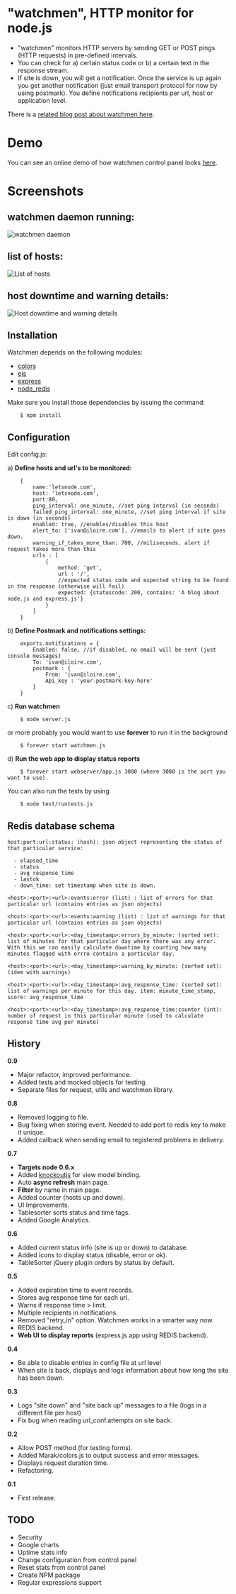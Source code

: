 # "watchmen", HTTP monitor for node.js

  - "watchmen" monitors HTTP servers by sending GET or POST pings (HTTP requests) in pre-defined intervals.
  - You can check for a) certain status code or b) a certain text in the response stream.
  - If site is down, you will get a notification. Once the service is up again you get another notification (just email transport protocol for now by using postmark). You define notifications recipients per url, host or application level.

There is a <a href="http://letsnode.com/example-of-what-node-is-really-good-at" target="_blank">related blog post about watchmen here</a>.

# Demo

You can see an online demo of how watchmen control panel looks <a href="http://letsnode.com:8084" target="_blank">here</a>.

# Screenshots

## watchmen daemon running: 
![watchmen daemon](https://github.com/iloire/WatchMen/raw/master/screenshots/watchmen_daemon01.png)

## list of hosts: 
![List of hosts](https://github.com/iloire/WatchMen/raw/master/screenshots/list_hosts.png)

## host downtime and warning details:
![Host downtime and warning details](https://github.com/iloire/WatchMen/raw/master/screenshots/host_details01.png)

## Installation

Watchmen depends on the following modules:

 - [colors](https://github.com/Marak/colors.js)
 - [ejs](https://github.com/visionmedia/ejs)
 - [express](https://github.com/visionmedia/express)
 - [node_redis](https://github.com/mranney/node_redis)

Make sure you install those dependencies by issuing the command:

		$ npm install

## Configuration
  
  Edit config.js:
  
  a) **Define hosts and url's to be monitored:**

		{
			name:'letsnode.com',
			host: 'letsnode.com',
			port:80, 
			ping_interval: one_minute, //set ping interval (in seconds)
			failed_ping_interval: one_minute, //set ping interval if site is down (in seconds)
			enabled: true, //enables/disables this host
			alert_to: ['ivan@iloire.com'], //emails to alert if site goes down.
			warning_if_takes_more_than: 700, //miliseconds. alert if request takes more than this
			urls : [
				{
					method: 'get', 
					url : '/', 
					//expected status code and expected string to be found in the response (otherwise will fail)
					expected: {statuscode: 200, contains: 'A blog about node.js and express.js'}
				}
			]
		}
  b) **Define Postmark and notifications settings:**

		exports.notifications = {
			Enabled: false, //if disabled, no email will be sent (just console messages)
			To: 'ivan@iloire.com',
			postmark : {
				From: 'ivan@iloire.com',
				Api_key : 'your-postmark-key-here'
			}
		} 

  c) **Run watchmen**

		$ node server.js

  or more probably you would want to use **forever** to run it in the background

		$ forever start watchmen.js

  d) **Run the web app to display status reports**

		$ forever start webserver/app.js 3000 (where 3000 is the port you want to use).

  You can also run the tests by using

		$ node test/runtests.js

## Redis database schema

    host:port:url:status: (hash): json object representing the status of that particular service:
    
      - elapsed_time
      - status
      - avg_response_time
      - lastok
      - down_time: set timestamp when site is down.

    <host>:<port>:<url>:events:error (list) : list of errors for that particular url (contains entries as json objects)

    <host>:<port>:<url>:events:warning (list) : list of warnings for that particular url (contains entries as json objects)

    <host>:<port>:<url>:<day_timestamp>:errors_by_minute: (sorted set): list of minutes for that particular day where there was any error. With this we can easily calculate downtime by counting how many minutes flagged with errro contains a particular day.

    <host>:<port>:<url>:<day_timestamp>:warning_by_minute: (sorted set): (idem with warnings)

    <host>:<port>:<url>:<day_timestamp>:avg_response_time: (sorted set): list of warnings per minute for this day. item: minute_time_stamp, score: avg_response_time

    <host>:<port>:<url>:<day_timestamp>:avg_response_time:counter (int): number of request in this particular minute (used to calculate response time avg per minute)


## History

**0.9**

  - Major refactor, improved performance.
  - Added tests and mocked objects for testing.
  - Separate files for request, utils and watchmen library.

**0.8**

  - Removed logging to file.
  - Bug fixing when storing event. Needed to add port to redis key to make it unique.
  - Added callback when sending email to registered problems in delivery.

**0.7**

  - **Targets node 0.6.x**
  - Added [knockoutjs](http://knockoutjs.com) for view model binding.
  - Auto **async refresh** main page.
  - **Filter** by name in main page.
  - Added counter (hosts up and down).
  - UI Improvements.
  - Tablesorter sorts status and time tags.
  - Added Google Analytics.

**0.6**

  - Added current status info (site is up or down) to database.
  - Added icons to display status (disable, error or ok).
  - TableSorter jQuery plugin orders by status by default.

**0.5**

  - Added expiration time to event records.
  - Stores avg response time for each url.
  - Warns if response time > limit.
  - Multiple recipients in notifications.
  - Removed "retry_in" option. Watchmen works in a smarter way now.
  - REDIS backend.
  - **Web UI to display reports** (express.js app using REDIS backend).

**0.4**

  - Be able to disable entries in config file at url level
  - When site is back, displays and logs information about how long the site has been down.

**0.3**
  
  - Logs "site down" and "site back up" messages to a file (logs in a different file per host)
  - Fix bug when reading url_conf.attempts on site back.

**0.2**

  - Allow POST method (for testing forms).
  - Added Marak/colors.js to output success and error messages.
  - Displays request duration time.
  - Refactoring.

**0.1**

  - First release.

## TODO

 - Security
 - Google charts
 - Uptime stats info
 - Change configuration from control panel
 - Reset stats from control panel
 - Create NPM package 
 - Regular expressions support
